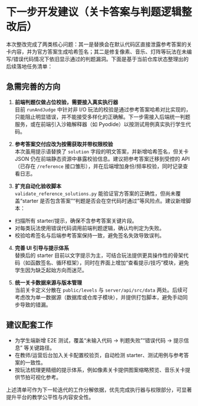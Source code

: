 # 下一步开发建议（关卡答案与判题逻辑整改后）

本次整改完成了两类核心问题：其一是替换会在默认代码区直接泄露参考答案的关卡内容，并为官方答案生成哈希签名；其二是修复像素、音乐、灯阵等玩法在未编写/错误代码情况下依旧显示通过的判题漏洞。下面是基于当前仓库状态整理出的后续落地任务清单：

## 急需完善的方向

1. **前端判题仅做占位校验，需要接入真实执行器**  
   目前 `runAndJudge` 中针对非 I/O 玩法的校验是通过参考答案哈希对比实现的，只能阻止明显错误，并不能接受多样化的正确解。下一步需接入后端统一判题服务，或在前端引入沙箱解释器（如 Pyodide）以按测试用例真实执行学生代码。

2. **参考答案交付应改为按需获取并带权限校验**  
   本次虽用提示语替换了 `solution` 字段的明文答案，并新增哈希签名，但关卡 JSON 仍在前端静态资源中暴露校验信息。建议把参考答案迁移到受控的 API（已存在 `/reference` 接口雏形），并在后端增加身份/频率校验，同时记录查看日志。

3. **扩充自动化验收脚本**  
   `validate_reference_solutions.py` 能验证官方答案的正确性，但尚未覆盖“starter 是否包含答案”“判题是否会在空代码时通过”等风险点。建议新增脚本：

- 扫描所有 starter/提示，确保不含参考答案关键片段。
- 对每类玩法使用错误代码调用前端判题逻辑，确认均判定为失败。
- 校验哈希签名与后端参考答案保持一致，避免签名失效导致误判。

4. **完善 UI 引导与提示体系**  
   替换后的 starter 目前以文字提示为主，可结合玩法提供更具操作性的骨架代码（如函数签名、循环框架），同时在界面上增加“查看提示/技巧”模块，避免学生因为缺乏起始方向而迷茫。

5. **统一关卡数据来源与版本管理**  
   当前关卡定义分散在 `public/levels` 与 `server/api/src/data` 两处。后续可考虑改为单一数据源（数据库或仓库子模块），并提供打包脚本，避免手动同步导致的错漏。

## 建议配套工作

- 为学生端新增 E2E 测试，覆盖“未输入代码 → 判题失败”“错误代码 → 提示信息” 等关键路径。
- 在教师/运营后台加入关卡配置校验页，自动检测 starter、测试用例与参考答案的一致性。
- 按玩法梳理更精细的提示体系，例如像素关卡提供图案缩略预览、音乐关卡提供节拍可视化参考。

上述清单可作为下一轮迭代的工作分解依据，优先完成执行器与权限部分，可显著提升平台的教学公平性与内容安全性。
